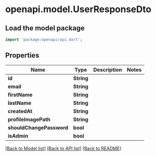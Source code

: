 # openapi.model.UserResponseDto

## Load the model package
```dart
import 'package:openapi/api.dart';
```

## Properties
Name | Type | Description | Notes
------------ | ------------- | ------------- | -------------
**id** | **String** |  | 
**email** | **String** |  | 
**firstName** | **String** |  | 
**lastName** | **String** |  | 
**createdAt** | **String** |  | 
**profileImagePath** | **String** |  | 
**shouldChangePassword** | **bool** |  | 
**isAdmin** | **bool** |  | 

[[Back to Model list]](../README.md#documentation-for-models) [[Back to API list]](../README.md#documentation-for-api-endpoints) [[Back to README]](../README.md)


